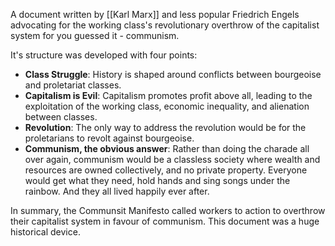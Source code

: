 A document written by [[Karl Marx]] and less popular Friedrich Engels advocating for the working class's revolutionary overthrow of the capitalist system for you guessed it - communism.

It's structure was developed with four points:

- **Class Struggle**: History is shaped around conflicts between bourgeoise and proletariat classes.
- **Capitalism is Evil**: Capitalism promotes profit above all, leading to the exploitation of the working class, economic inequality, and alienation between classes.
- **Revolution**: The only way to address the revolution would be for the proletarians to revolt against bourgeoise.
- **Communism, the obvious answer**: Rather than doing the charade all over again, communism would be a classless society where wealth and resources are owned collectively, and no private property. Everyone would get what they need, hold hands and sing songs under the rainbow. And they all lived happily ever after.

In summary, the Communsit Manifesto called workers to action to overthrow their capitalist system in favour of communism. This document was a huge historical device.